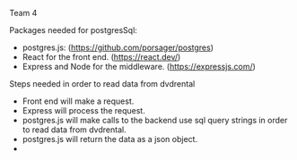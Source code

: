 Team 4

Packages needed for postgresSql:

- postgres.js: (https://github.com/porsager/postgres)
- React for the front end. (https://react.dev/)
- Express and Node for the middleware. (https://expressjs.com/)

Steps needed in order to read data from dvdrental
- Front end will make a request.
- Express will process the request.
- postgres.js will make calls to the backend use sql query strings in order to read data from dvdrental.
- postgres.js will return the data as a json object.
- 
